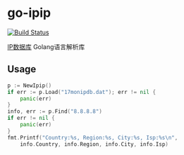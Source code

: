 # go-ipip
[![Build Status](https://travis-ci.org/yinqiang/go-ipip.svg?branch=master)](https://travis-ci.org/yinqiang/go-ipip)

[IP数据库](http://ipip.net) Golang语言解析库

## Usage
```go
p := NewIpip()
if err := p.Load("17monipdb.dat"); err != nil {
    panic(err)
}
info, err := p.Find("8.8.8.8")
if err != nil {
    panic(err)
}
fmt.Printf("Country:%s, Region:%s, City:%s, Isp:%s\n",
    info.Country, info.Region, info.City, info.Isp)
```
